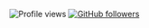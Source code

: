 ![Profile views](https://komarev.com/ghpvc/?username=peppapig13132&color=blue)
[![GitHub followers](https://img.shields.io/github/followers/peppapig13132?style=flat&logo=github)](https://github.com/peppapig13132?tab=followers)
